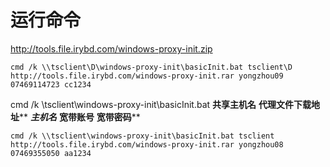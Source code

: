 # 运行命令

http://tools.file.irybd.com/windows-proxy-init.zip

`cmd /k \\tsclient\D\windows-proxy-init\basicInit.bat tsclient\D http://tools.file.irybd.com/windows-proxy-init.rar yongzhou09	07469114723	cc1234`

cmd /k \\tsclient\windows-proxy-init\basicInit.bat **共享主机名** **代理文件下载地址**** ***主机名*** **宽带账号** **宽带密码****

```
cmd /k \\tsclient\windows-proxy-init\basicInit.bat tsclient http://tools.file.irybd.com/windows-proxy-init.rar yongzhou08	07469355050	aa1234
```

